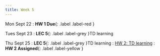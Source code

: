 ```yaml
---
title: Week 5
---
```


Mon Sept 22
: **HW 1 Due**{: .label .label-red }

Tues Sept 23
: **LEC 5**{: .label .label-grey }TD learning

Thu Sept 25
: **LEC 5**{: .label .label-grey }TD learning
    : [HW 2: TD learning]()
: **HW 2 Assigned**{: .label .label-yellow }